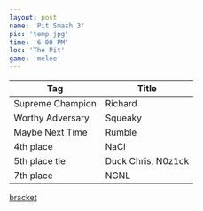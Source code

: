 ```yaml
---
layout: post
name: 'Pit Smash 3'
pic: 'temp.jpg'
time: '6:00 PM'
loc: 'The Pit'
game: 'melee'
---
```


Tag|Title
-|-
Supreme Champion|Richard
Worthy Adversary|Squeaky
Maybe Next Time|Rumble
4th place|NaCl
5th place tie|Duck Chris, N0z1ck
7th place|NGNL

[bracket](http://challonge.com/psfeb23)
